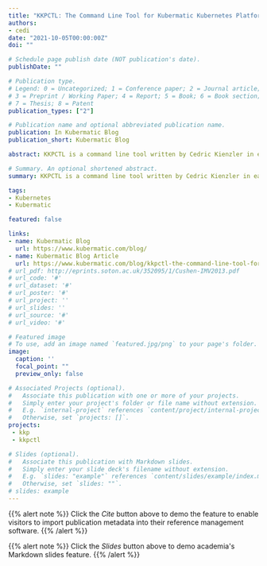 ```yaml
---
title: "KKPCTL: The Command Line Tool for Kubermatic Kubernetes Platform"
authors:
- cedi
date: "2021-10-05T00:00:00Z"
doi: ""

# Schedule page publish date (NOT publication's date).
publishDate: ""

# Publication type.
# Legend: 0 = Uncategorized; 1 = Conference paper; 2 = Journal article;
# 3 = Preprint / Working Paper; 4 = Report; 5 = Book; 6 = Book section;
# 7 = Thesis; 8 = Patent
publication_types: ["2"]

# Publication name and optional abbreviated publication name.
publication: In Kubermatic Blog
publication_short: Kubermatic Blog

abstract: KKPCTL is a command line tool written by Cedric Kienzler in early 2021 which implements parts of the Kubermatic Kubernetes Platform (KKP) API and lets you access the API via your command line. The way to use it is similar to tools like kubectl. It’s an open source project hosted on https://github.com/cedi/kkpctl.

# Summary. An optional shortened abstract.
summary: KKPCTL is a command line tool written by Cedric Kienzler in early 2021 which implements parts of the Kubermatic Kubernetes Platform (KKP) API and lets you access the API via your command line. The way to use it is similar to tools like kubectl. It’s an open source project hosted on https://github.com/cedi/kkpctl.

tags:
- Kubernetes
- Kubermatic

featured: false

links:
- name: Kubermatic Blog
  url: https://www.kubermatic.com/blog/
- name: Kubermatic Blog Article
  url: https://www.kubermatic.com/blog/kkpctl-the-command-line-tool-for-kubermatic-kubernetes-platform/
# url_pdf: http://eprints.soton.ac.uk/352095/1/Cushen-IMV2013.pdf
# url_code: '#'
# url_dataset: '#'
# url_poster: '#'
# url_project: ''
# url_slides: ''
# url_source: '#'
# url_video: '#'

# Featured image
# To use, add an image named `featured.jpg/png` to your page's folder. 
image:
  caption: ''
  focal_point: ""
  preview_only: false

# Associated Projects (optional).
#   Associate this publication with one or more of your projects.
#   Simply enter your project's folder or file name without extension.
#   E.g. `internal-project` references `content/project/internal-project/index.md`.
#   Otherwise, set `projects: []`.
projects:
 - kkp
 - kkpctl

# Slides (optional).
#   Associate this publication with Markdown slides.
#   Simply enter your slide deck's filename without extension.
#   E.g. `slides: "example"` references `content/slides/example/index.md`.
#   Otherwise, set `slides: ""`.
# slides: example
---
```


{{% alert note %}}
Click the *Cite* button above to demo the feature to enable visitors to import publication metadata into their reference management software.
{{% /alert %}}

{{% alert note %}}
Click the *Slides* button above to demo academia's Markdown slides feature.
{{% /alert %}}
